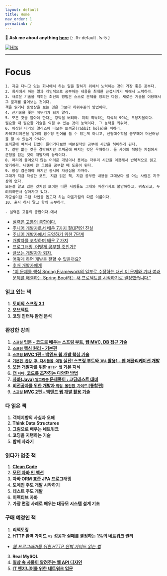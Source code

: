```yaml
---
layout: default
title: Home
nav_order: 1
permalink: /
---
```


💬 **Ask me about anything [here](https://github.com/jdalma/jdalma.github.io/issues)**
{: .fh-default .fs-5 }

[![Hits](https://hits.seeyoufarm.com/api/count/incr/badge.svg?url=https%3A%2F%2Fjdalma.github.io&count_bg=%2379C83D&title_bg=%23555555&icon=&icon_color=%23E7E7E7&title=hits&edge_flat=false)](https://hits.seeyoufarm.com)

***

# **Focus** 

```
1. 지금 다니고 있는 회사에서 하는 일을 잘하기 위해서 노력하는 것이 가장 좋은 공부다.
2. 회사에서 하는 일과 개인적으로 공부하는 내용을 최대한 근접시키기 위해서 노력하라.
3. 새로운 기술을 익히는 최선의 방법은 스스로 문제를 정의한 다음, 새로운 기술을 이용해서 그 문제를 풀어보는 것이다. 
책을 읽거나 동영상을 보는 것은 그보다 하위수준의 방법이다.
4. 신기술을 좇는 메뚜기가 되지 말라.
5. 모든 것을 알아야 한다는 강박을 버려라. 미리 획득하는 지식의 99%는 무용지물이다. 
필요할 때 필요한 기술을 익힐 수 있는 것이 능력이다. 그 능력을 키워라.
6. 이상한 나라의 앨리스에 나오는 토끼굴(rabbit hole)을 피하라. 
카테고리이론을 알아야 함수형 언어를 쓸 수 있는게 아니고, 선형대수학을 공부해야 머신러닝을 할 수 있는게 아니다. 
토끼굴에 빠져서 한없이 들어가다보면 비본질적인 공부에 시간을 허비하게 된다.
7. 겉만 핥는 것은 경박하지만 토끼굴에 빠지는 것은 우매하다. 둘 사이의 적당한 지점에서 균형을 잡는 것이 개발자의 능력이다.
8. 머리에 들어오지 않는 어려운 개념이나 용어는 자투리 시간을 이용해서 반복적으로 읽고 암기하라. 나중에 큰 그림을 공부할 때 도움이 된다.
9. 항상 겸손해야 하지만 동시에 자긍심을 가져라. 
그대가 지금 작성한 코드, 지금 읽은 책, 지금 공부한 내용을 그대보다 잘 아는 사람은 지구상에 없다. 
모든걸 알고 있는 것처럼 보이는 다른 사람들도 그대와 마찬가지로 불안해하고, 위축되고, 두려워하면서 살아가고 있다. 
자긍심이란 그런 타인을 돕고자 하는 마음가짐의 다른 이름이다.
10. 혼자 하지 말고 함께 공부하라.

- 실력은 고통의 총합이다.에서
```

- [실력은 고통의 총합이다.](https://zdnet.co.kr/view/?no=20170616090644)
- [주니어 개발자로서 배운 7가지 절대적인 진실](https://monicalent.com/blog/2019/06/03/absolute-truths-unlearned-as-junior-developer/)
- [주니어 개발자에서 도약하기 위한 7단계](https://yozm.wishket.com/magazine/detail/1740/?utm_source=stibee&utm_medium=email&utm_campaign=newsletter_yozm&utm_content=contents)
- [개발자를 코칭하며 배운 7 가지](https://www.popit.kr/%ea%b0%9c%eb%b0%9c%ec%9e%90%eb%a5%bc-%ec%bd%94%ec%b9%ad%ed%95%98%eb%a9%b0-%eb%b0%b0%ec%9a%b4-7-%ea%b0%80%ec%a7%80/)
- [프로그래밍, 어떻게 공부할 것인가?](https://www.youtube.com/watch?v=oFhN3EqrCwc)
- [글쓰는 개발자가 되자.](https://www.popit.kr/%EA%B8%80%EC%93%B0%EB%8A%94-%EA%B0%9C%EB%B0%9C%EC%9E%90%EA%B0%80-%EB%90%98%EC%9E%90/)
- [어떻게 하면 개발을 잘할 수 있을까요?](https://www.popit.kr/%EC%96%B4%EB%96%BB%EA%B2%8C-%ED%95%98%EB%A9%B4-%EA%B0%9C%EB%B0%9C%EC%9D%84-%EC%9E%98%ED%95%A0-%EC%88%98-%EC%9E%88%EC%9D%84%EA%B9%8C%EC%9A%94/)
- [후배 개발자에게](https://brunch.co.kr/@javajigi/4)
- ["이 문제를 핵심 Spring Framework의 일부로 수정하는 대신 이 문제와 기타 여러 문제를 해결하는 Spring Boot라는 새 프로젝트를 시작하기로 결정했습니다."](https://github.com/spring-projects/spring-framework/issues/14521)

### 읽고 있는 책
1. [**토비의 스프링 3.1**](https://github.com/jdalma/tobyspringin5)
2. [**오브젝트**](https://github.com/jdalma/book-object/tree/master)
3. **코딩 인터뷰 완전 분석**

### 완강한 강의
1. **[`스프링` 입문 - 코드로 배우는 스프링 부트, 웹 MVC, DB 접근 기술](https://www.inflearn.com/course/%EC%8A%A4%ED%94%84%EB%A7%81-%EC%9E%85%EB%AC%B8-%EC%8A%A4%ED%94%84%EB%A7%81%EB%B6%80%ED%8A%B8/dashboard)**
2. **[`스프링` 핵심 원리 - 기본편](https://www.inflearn.com/course/%EC%8A%A4%ED%94%84%EB%A7%81-%ED%95%B5%EC%8B%AC-%EC%9B%90%EB%A6%AC-%EA%B8%B0%EB%B3%B8%ED%8E%B8/dashboard)** 
3. **[`스프링` MVC 1편 - 백엔드 웹 개발 핵심 기술](https://www.inflearn.com/course/%EC%8A%A4%ED%94%84%EB%A7%81-mvc-1/dashboard)**
4. **[`기본편 완강 후 다시들을 예정` 실전! 스프링 부트와 `JPA` 활용1 - 웹 애플리케이션 개발](https://www.inflearn.com/course/%EC%8A%A4%ED%94%84%EB%A7%81%EB%B6%80%ED%8A%B8-JPA-%ED%99%9C%EC%9A%A9-1/dashboard)**
5. **[모든 개발자를 위한 `HTTP 웹` 기본 지식](https://www.inflearn.com/course/http-%EC%9B%B9-%EB%84%A4%ED%8A%B8%EC%9B%8C%ED%81%AC/dashboard)**
6. **[더 `자바`, 코드를 조작하는 다양한 방법](https://www.inflearn.com/course/the-java-code-manipulation/dashboard)**
7. **[자바(Java) `알고리즘` 문제풀이 : 코딩테스트 대비](https://www.inflearn.com/course/%EC%9E%90%EB%B0%94-%EC%95%8C%EA%B3%A0%EB%A6%AC%EC%A6%98-%EB%AC%B8%EC%A0%9C%ED%92%80%EC%9D%B4-%EC%BD%94%ED%85%8C%EB%8C%80%EB%B9%84/dashboard)**
8. **[비전공자를 위한 개발자 `취업 올인원 가이드` [통합편]](https://www.inflearn.com/course/%EA%B0%9C%EB%B0%9C%EC%9E%90-%EC%B7%A8%EC%97%85-%ED%86%B5%ED%95%A9%ED%8E%B8/dashboard)**
9. **[`스프링` MVC 2편 - 백엔드 웹 개발 활용 기술](https://www.inflearn.com/course/%EC%8A%A4%ED%94%84%EB%A7%81-mvc-2/dashboard)**

### 다 읽은 책
1. **객체지향의 사실과 오해**
1. **Think Data Structures**
1. **그림으로 배우는 네트워크**
1. **코딩을 지탱하는 기술**
1. **함께 자라기**

### 읽다가 멈춘 책
1. **[Clean Code](https://jdalma.github.io/docs/books/clean-code/)**
2. **[모던 자바 인 액션](https://jdalma.github.io/docs/books/modernJavaInAction/)**
3. **자바 ORM 표준 JPA 프로그래밍**
4. **도메인 주도 개발 시작하기**
5. **테스트 주도 개발**
6. **이펙티브 자바**
7. **가장 면접 사례로 배우는 대규모 시스템 설계 기초**

### 구매 예정인 책
1. **리팩토링**
2. **HTTP 완벽 가이드** vs **성공과 실패를 결정하는 1%의 네트워크 원리**
  - *[웹 프로그래머를 위한 HTTP 완벽 가이드 읽는 법](https://blog.npcode.com/2015/06/07/%EC%9B%B9-%ED%94%84%EB%A1%9C%EA%B7%B8%EB%9E%98%EB%A8%B8%EB%A5%BC-%EC%9C%84%ED%95%9C-http-%EC%99%84%EB%B2%BD-%EA%B0%80%EC%9D%B4%EB%93%9C-%EC%9D%BD%EB%8A%94-%EB%B2%95/)*
3. **Real MySQL**
4. **[일상 속 사물이 알려주는 웹 API 디자인](https://product.kyobobook.co.kr/detail/S000000555532)**
5. **[IT 엔지니어를 위한 네트워크 입문](http://www.yes24.com/Product/Goods/93997435)**